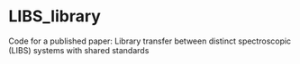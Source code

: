 # LIBS_library
Code for a published paper: Library transfer between distinct spectroscopic (LIBS) systems with shared standards
